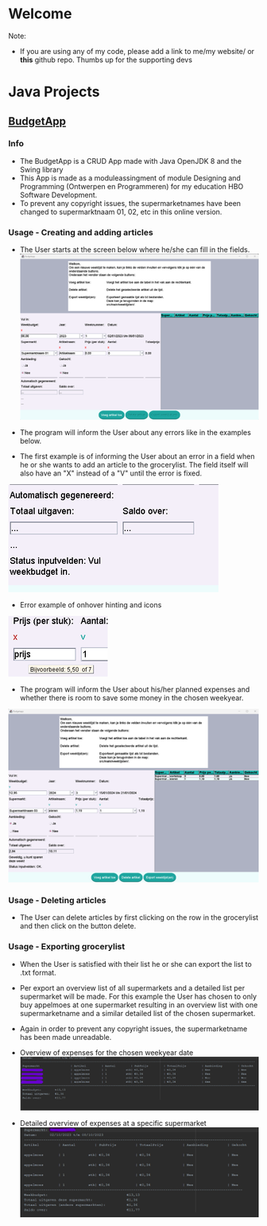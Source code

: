 # Welcome

Note:
- If you are using any of my code, please add a link to me/my website/ or **this** github repo. Thumbs up for the supporting devs 


# Java Projects
## [BudgetApp](https://github.com/tekkatan/portfoliowork/tree/main/javaprojects/budgetapp "goto java BudgetApp project")

### Info
- The BudgetApp is a CRUD App made with Java OpenJDK 8 and the Swing library
- This App is made as a moduleassingment of module Designing and Programming (Ontwerpen en Programmeren) for my
  education HBO Software Development.
- To prevent any copyright issues, the supermarketnames have been changed to 
  supermarktnaam 01, 02, etc in this online version.

### Usage - Creating and adding articles
- The User starts at the screen below where he/she can fill in the fields.
![StartScreen - BudgetApp](startscreenBudgetApp.png "StartScreen - BudgetApp")

- The program will inform the User about any errors like in the examples below.
- The first example is of informing the User about an error in a field when he or she
  wants to add an article to the grocerylist. The field itself will also have an "X" instead of a "V" until the error is fixed.

![Error example 1 when clicking on the add button (voeg toe) - BudgetApp](errorExample1BudgetApp.png "Error example 1 when clicking on the add button (voeg toe) - BudgetApp")
- Error example of onhover hinting and icons

![Error example 2 Icons and onhover hints - BudgetApp](errorExample2OnHoverBudgetApp.png "Error example 2 Icons and onhover hints - BudgetApp")

- The program will inform the User about his/her planned expenses and whether there is
  room to save some money in the chosen weekyear.

![Example of Filled Balance/grocery list - BudgetApp](exampleOfBalanceListBudgetApp.png "Filled Balance/grocery list - BudgetApp")

### Usage - Deleting articles
- The User can delete articles by first clicking on the row in the grocerylist and then 
  click on the button delete.

### Usage - Exporting grocerylist
- When the User is satisfied with their list he or she can export the list to .txt format.
- Per export an overview list of all supermarkets and a detailed list per supermarket will be made.
  For this example the User has chosen to only buy appelmoes at one supermarket resulting
  in an overview list with one supermarketname and a similar detailed list of the chosen supermarket.
- Again in order to prevent any copyright issues, the supermarketname has been made
  unreadable.

- Overview of expenses for the chosen weekyear date
![Example Grocerylist AllSupermarkets txt file - BudgetApp](WeekListAllSupermarketsExampleBudgetApp.png "Example Grocerylist AllSupermarkets txt file - BudgetApp")

- Detailed overview of expenses at a specific supermarket
![Example Grocerylist txt file - BudgetApp](WeekListExampleBudgetApp.png "Example Grocerylist txt file - BudgetApp")


